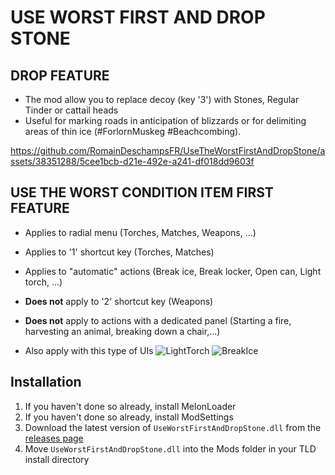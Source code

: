# USE WORST FIRST AND DROP STONE

## DROP FEATURE
- The mod allow you to replace decoy (key '3') with Stones, Regular Tinder or cattail heads
- Useful for marking roads in anticipation of blizzards or for delimiting areas of thin ice (#ForlornMuskeg #Beachcombing).

https://github.com/RomainDeschampsFR/UseTheWorstFirstAndDropStone/assets/38351288/5cee1bcb-d21e-492e-a241-df018dd9603f


## USE THE WORST CONDITION ITEM FIRST FEATURE
- Applies to radial menu (Torches, Matches, Weapons, ...)
- Applies to '1' shortcut key (Torches, Matches)
- Applies to "automatic" actions (Break ice, Break locker, Open can, Light torch, ...)
- **Does not** apply to '2' shortcut key (Weapons)
- **Does not** apply to actions with a dedicated panel (Starting a fire, harvesting an animal, breaking down a chair,...)

- Also apply with this type of UIs 
![LightTorch](https://github.com/RomainDeschampsFR/UseTheWorstFirstAndDropStone/assets/38351288/a7e9ed73-c437-4228-af13-93fbfea8969e)
![BreakIce](https://github.com/RomainDeschampsFR/UseTheWorstFirstAndDropStone/assets/38351288/9c98db43-d068-4fdb-a29d-bd2a35b82c13)

## Installation

1. If you haven't done so already, install MelonLoader
2. If you haven't done so already, install ModSettings
3. Download the latest version of `UseWorstFirstAndDropStone.dll` from the [releases page](https://github.com/RomainDeschampsFR/UseWorstFirstAndDropStone/releases)
4. Move `UseWorstFirstAndDropStone.dll` into the Mods folder in your TLD install directory
